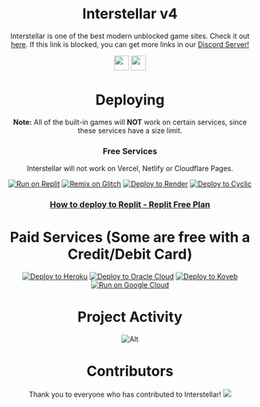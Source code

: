 <div align='center'>

# Interstellar v4

Interstellar is one of the best modern unblocked game sites. Check it out <a href="https://interstellars.games">here</a>. If this link is blocked, you can get more links in our <a href="https://dsc.gg/interstellarntwork">Discord Server!</a>

<a href="https://discord.gg/gointerstellar"><img height="30px" src="https://img.shields.io/badge/Discord-7289DA?style=for-the-badge&logo=discord&logoColor=white"><img></a>
<a href="https://github.com/interstellarnetwork"><img height="30px" src="https://img.shields.io/badge/GitHub-100000?style=for-the-badge&logo=github&logoColor=white"><img></a>
</p>  

# Deploying

**Note:**  All of the built-in games will **NOT** work on certain services, since these services have a size limit.
  
### Free Services

 Interstellar will not work on Vercel, Netlify or Cloudflare Pages.

<a target="_blank" href="https://replit.com/github/interstellarnetwork/interstellar-deployable"><img alt="Run on Replit" src="https://raw.githubusercontent.com/BinBashBanana/deploy-buttons/master/buttons/remade/replit.svg"></a>
[![Remix on Glitch](https://binbashbanana.github.io/deploy-buttons/buttons/remade/glitch.svg)](https://glitch.com/edit/#!/import/github/interstellarnetwork/interstellar-deployable)
[![Deploy to Render](https://binbashbanana.github.io/deploy-buttons/buttons/remade/render.svg)](https://github.com/interstellarnetwork/interstellar/wiki/How-to-deploy-to-OnRender)
[![Deploy to Cyclic](https://binbashbanana.github.io/deploy-buttons/buttons/remade/cyclic.svg)](https://app.cyclic.sh/api/app/deploy/imbubbo/interstellar)


### <a href="https://github.com/interstellarnetwork/Interstellar/wiki/How-to-deploy-to-Replit-(Semi-Advanced)">How to deploy to Replit - Replit Free Plan</a>

# Paid Services (Some are free with a Credit/Debit Card)

[![Deploy to Heroku](https://binbashbanana.github.io/deploy-buttons/buttons/remade/heroku.svg)](https://heroku.com/deploy/?template=https://github.com/interstellarnetwork/interstellar)
[![Deploy to Oracle Cloud](https://binbashbanana.github.io/deploy-buttons/buttons/remade/oraclecloud.svg)](https://cloud.oracle.com/resourcemanager/stacks/create?zipUrl=https://github.com/interstellarnetwork/interstellar/archive/refs/heads/main.zip)
[![Deploy to Koyeb](https://binbashbanana.github.io/deploy-buttons/buttons/remade/koyeb.svg)](https://app.koyeb.com/apps/deploy?type=git&repository=github.com/interstellarnetwork/interstellar&branch=main&name=interstellar&run_command=npm%start)
[![Run on Google Cloud](https://camo.githubusercontent.com/4fab2bbebcae1fe689b7d3eba3b89e309169215055849590724fd6e13333558c/68747470733a2f2f62696e6261736862616e616e612e6769746875622e696f2f6465706c6f792d627574746f6e732f627574746f6e732f72656d6164652f676f6f676c65636c6f75642e737667)](https://deploy.cloud.run/?git_repo=https://github.com/interstellarnetwork/interstellar)





# Project Activity

![Alt](https://repobeats.axiom.co/api/embed/cb9f30f479ea962536e2507e469a04718173bf3c.svg "Repobeats analytics image")



# Contributors 
Thank you to everyone who has contributed to Interstellar!
<img src="https://contrib.rocks/image?repo=interstellarnetwork/interstellarnetwork.github.io"/>











 
